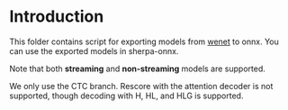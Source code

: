 # Introduction

This folder contains script for exporting models
from [wenet](https://github.com/wenet-e2e/wenet)
to onnx. You can use the exported models in sherpa-onnx.

Note that both **streaming** and **non-streaming** models are supported.

We only use the CTC branch. Rescore with the attention decoder
is not supported, though decoding with H, HL, and HLG is supported.
